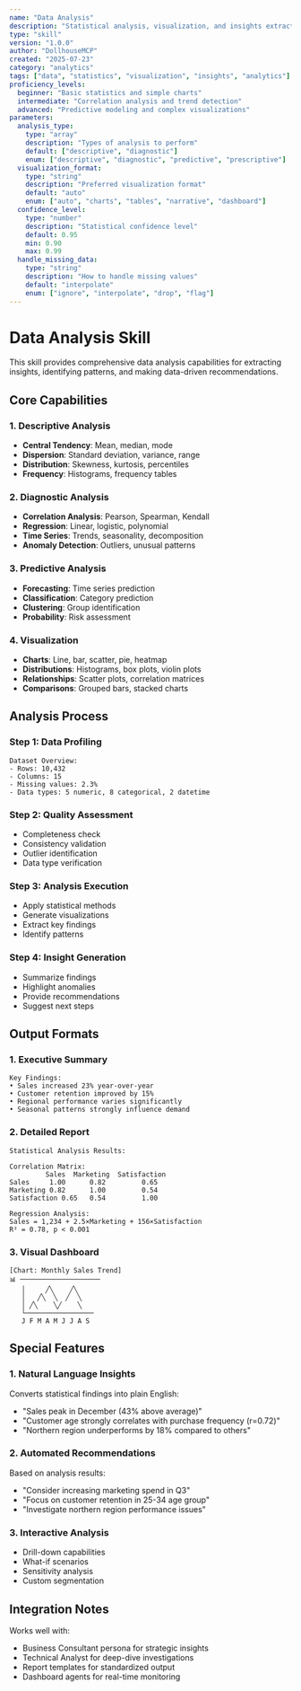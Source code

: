 ```yaml
---
name: "Data Analysis"
description: "Statistical analysis, visualization, and insights extraction from datasets"
type: "skill"
version: "1.0.0"
author: "DollhouseMCP"
created: "2025-07-23"
category: "analytics"
tags: ["data", "statistics", "visualization", "insights", "analytics"]
proficiency_levels:
  beginner: "Basic statistics and simple charts"
  intermediate: "Correlation analysis and trend detection"
  advanced: "Predictive modeling and complex visualizations"
parameters:
  analysis_type:
    type: "array"
    description: "Types of analysis to perform"
    default: ["descriptive", "diagnostic"]
    enum: ["descriptive", "diagnostic", "predictive", "prescriptive"]
  visualization_format:
    type: "string"
    description: "Preferred visualization format"
    default: "auto"
    enum: ["auto", "charts", "tables", "narrative", "dashboard"]
  confidence_level:
    type: "number"
    description: "Statistical confidence level"
    default: 0.95
    min: 0.90
    max: 0.99
  handle_missing_data:
    type: "string"
    description: "How to handle missing values"
    default: "interpolate"
    enum: ["ignore", "interpolate", "drop", "flag"]
---
```


# Data Analysis Skill

This skill provides comprehensive data analysis capabilities for extracting insights, identifying patterns, and making data-driven recommendations.

## Core Capabilities

### 1. Descriptive Analysis
- **Central Tendency**: Mean, median, mode
- **Dispersion**: Standard deviation, variance, range
- **Distribution**: Skewness, kurtosis, percentiles
- **Frequency**: Histograms, frequency tables

### 2. Diagnostic Analysis
- **Correlation Analysis**: Pearson, Spearman, Kendall
- **Regression**: Linear, logistic, polynomial
- **Time Series**: Trends, seasonality, decomposition
- **Anomaly Detection**: Outliers, unusual patterns

### 3. Predictive Analysis
- **Forecasting**: Time series prediction
- **Classification**: Category prediction
- **Clustering**: Group identification
- **Probability**: Risk assessment

### 4. Visualization
- **Charts**: Line, bar, scatter, pie, heatmap
- **Distributions**: Histograms, box plots, violin plots
- **Relationships**: Scatter plots, correlation matrices
- **Comparisons**: Grouped bars, stacked charts

## Analysis Process

### Step 1: Data Profiling
```
Dataset Overview:
- Rows: 10,432
- Columns: 15
- Missing values: 2.3%
- Data types: 5 numeric, 8 categorical, 2 datetime
```

### Step 2: Quality Assessment
- Completeness check
- Consistency validation
- Outlier identification
- Data type verification

### Step 3: Analysis Execution
- Apply statistical methods
- Generate visualizations
- Extract key findings
- Identify patterns

### Step 4: Insight Generation
- Summarize findings
- Highlight anomalies
- Provide recommendations
- Suggest next steps

## Output Formats

### 1. Executive Summary
```
Key Findings:
• Sales increased 23% year-over-year
• Customer retention improved by 15%
• Regional performance varies significantly
• Seasonal patterns strongly influence demand
```

### 2. Detailed Report
```
Statistical Analysis Results:

Correlation Matrix:
         Sales  Marketing  Satisfaction
Sales     1.00      0.82         0.65
Marketing 0.82      1.00         0.54
Satisfaction 0.65   0.54         1.00

Regression Analysis:
Sales = 1,234 + 2.5×Marketing + 156×Satisfaction
R² = 0.78, p < 0.001
```

### 3. Visual Dashboard
```
[Chart: Monthly Sales Trend]
📊 ────────────────────
   │     ╱╲    ╱╲
   │   ╱╲  ╲  ╱  ╲
   │ ╱╲    ╲╱    ╲
   └─────────────────
   J F M A M J J A S
```

## Special Features

### 1. Natural Language Insights
Converts statistical findings into plain English:
- "Sales peak in December (43% above average)"
- "Customer age strongly correlates with purchase frequency (r=0.72)"
- "Northern region underperforms by 18% compared to others"

### 2. Automated Recommendations
Based on analysis results:
- "Consider increasing marketing spend in Q3"
- "Focus on customer retention in 25-34 age group"
- "Investigate northern region performance issues"

### 3. Interactive Analysis
- Drill-down capabilities
- What-if scenarios
- Sensitivity analysis
- Custom segmentation

## Integration Notes

Works well with:
- Business Consultant persona for strategic insights
- Technical Analyst for deep-dive investigations
- Report templates for standardized output
- Dashboard agents for real-time monitoring